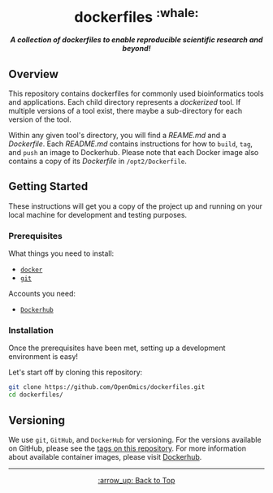 <div align="center">
  <h1>dockerfiles <sup>:whale:</sup></h1>
  <b><i>A collection of dockerfiles to enable reproducible scientific research and beyond!</i></b>
</div>

## Overview

This repository contains dockerfiles for commonly used bioinformatics tools and applications. Each child directory represents a _dockerized_ tool. If multiple versions of a tool exist, there maybe a sub-directory for each version of the tool.

Within any given tool's directory, you will find a _REAME.md_ and a _Dockerfile_. Each _README.md_ contains instructions for how to `build`, `tag`, and `push` an image to Dockerhub. Please note that each Docker image also contains a copy of its _Dockerfile_ in `/opt2/Dockerfile`.

## Getting Started

These instructions will get you a copy of the project up and running on your local machine for development and testing purposes.

### Prerequisites

What things you need to install:
- [`docker`](https://docs.docker.com/install/)  
- [`git`](https://git-scm.com/book/en/v2/Getting-Started-Installing-Git)  

Accounts you need:
- [`Dockerhub`](https://hub.docker.com/signup)  

### Installation

Once the prerequisites have been met, setting up a development environment is easy!

Let's start off by cloning this repository:
```bash
git clone https://github.com/OpenOmics/dockerfiles.git
cd dockerfiles/
```

## Versioning

We use `git`, `GitHub`, and `DockerHub` for versioning. For the versions available on GitHub, please see the [tags on this repository](https://github.com/OpenOmics/dockerfiles/tags).
For more information about available container images, please visit [Dockerhub](https://hub.docker.com/u/skchronicles).

<hr>

<p align="center">
  <a href="#dockerfiles-whale">:arrow_up: Back to Top</a>
</p>
